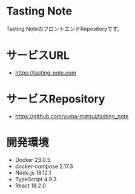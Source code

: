 # Tasting Note

Tasting NoteのフロントエンドRepositoryです。

# サービスURL
- https://tasting-note.com

# サービスRepository
- https://github.com/yuma-matsui/tasting_note

# 開発環境
* Docker 23.0.5
* docker-compose 2.17.3
* Node.js 18.12.1
* TypeScript 4.9.3
* React 18.2.0

